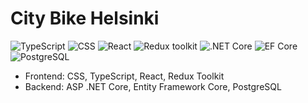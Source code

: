 # City Bike Helsinki

![TypeScript](https://img.shields.io/badge/TypeScript-v.4-green)
![CSS](https://img.shields.io/badge/CSS-v.3-brightgreen)
![React](https://img.shields.io/badge/React-v.18-blue)
![Redux toolkit](https://img.shields.io/badge/Redux-v.1.9-brown)
![.NET Core](https://img.shields.io/badge/.NET%20Core-v.6-yellowgreen)
![EF Core](https://img.shields.io/badge/EF%20Core-v.6-blue)
![PostgreSQL](https://img.shields.io/badge/PostgreSQL-v.14-drakblue)

- Frontend: CSS, TypeScript, React, Redux Toolkit
- Backend: ASP .NET Core, Entity Framework Core, PostgreSQL
